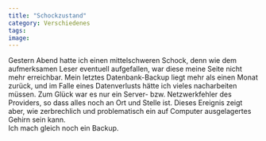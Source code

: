 ```yaml
---
title: "Schockzustand"
category: Verschiedenes
tags: 
image: 
---
```


Gestern Abend hatte ich einen mittelschweren Schock, denn wie dem aufmerksamen Leser eventuell aufgefallen, war diese meine Seite nicht mehr erreichbar. Mein letztes Datenbank-Backup liegt mehr als einen Monat zurück, und im Falle eines Datenverlusts hätte ich vieles nacharbeiten müssen. Zum Glück war es nur ein Server- bzw. Netzwerkfehler des Providers, so dass alles noch an Ort und Stelle ist. Dieses Ereignis zeigt aber, wie zerbrechlich und problematisch ein auf Computer ausgelagertes Gehirn sein kann.  
Ich mach gleich noch ein Backup.